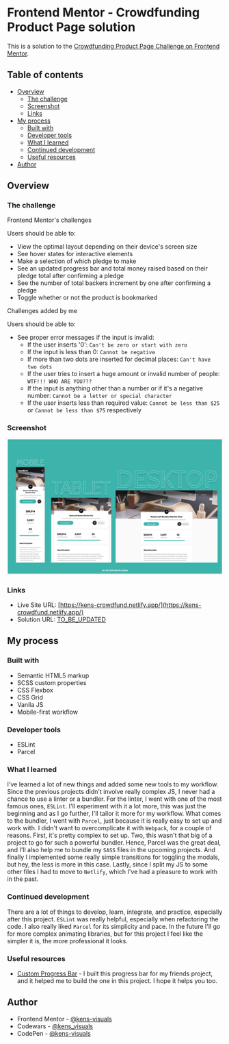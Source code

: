 # Frontend Mentor - Crowdfunding Product Page solution

This is a solution to the [Crowdfunding Product Page Challenge on Frontend Mentor](https://www.frontendmentor.io/challenges/crowdfunding-product-page-7uvcZe7ZR).

## Table of contents

- [Overview](#overview)
  - [The challenge](#the-challenge)
  - [Screenshot](#screenshot)
  - [Links](#links)
- [My process](#my-process)
  - [Built with](#built-with)
  - [Developer tools](#developer-tools)
  - [What I learned](#what-i-learned)
  - [Continued development](#continued-development)
  - [Useful resources](#useful-resources)
- [Author](#author)

## Overview

### The challenge

Frontend Mentor's challenges

Users should be able to:

- View the optimal layout depending on their device's screen size
- See hover states for interactive elements
- Make a selection of which pledge to make
- See an updated progress bar and total money raised based on their pledge total after confirming a pledge
- See the number of total backers increment by one after confirming a pledge
- Toggle whether or not the product is bookmarked

Challenges added by me

Users should be able to:

- See proper error messages if the input is invalid:
  - If the user inserts '0': `Can't be zero or start with zero`
  - If the input is less than 0: `Cannot be negative`
  - If more than two dots are inserted for decimal places: `Can't have two dots`
  - If the user tries to insert a huge amount or invalid number of people: `WTF!!! WHO ARE YOU???`
  - If the input is anything other than a number or if it's a negative number: `Cannot be a letter or special character`
  - If the user inserts less than required value: `Cannot be less than $25` or `Cannot be less than $75`
    respectively

### Screenshot

![screenshot](./images/screenshot.png)

### Links

- Live Site URL: [https://kens-crowdfund.netlify.app/](https://kens-crowdfund.netlify.app/)
- Solution URL: [TO_BE_UPDATED](TO_BE_UPDATED)

## My process

### Built with

- Semantic HTML5 markup
- SCSS custom properties
- CSS Flexbox
- CSS Grid
- Vanila JS
- Mobile-first workflow

### Developer tools

- ESLint
- Parcel

### What I learned

I've learned a lot of new things and added some new tools to my workflow. Since the previous projects didn't involve really complex JS, I never had a chance to use a linter or a bundler. For the linter, I went with one of the most famous ones, `ESLint`. I'll experiment with it a lot more, this was just the beginning and as I go further, I'll tailor it more for my workflow. What comes to the bundler, I went with `Parcel`, just because it is really easy to set up and work with. I didn't want to overcomplicate it with `Webpack`, for a couple of reasons. First, it's pretty complex to set up. Two, this wasn't that big of a project to go for such a powerful bundler. Hence, Parcel was the great deal, and I'll also help me to bundle my `SASS` files in the upcoming projects. And finally I implemented some really simple transitions for toggling the modals, but hey, the less is more in this case. Lastly, since I split my JS to some other files I had to move to `Netlify`, which I've had a pleasure to work with in the past.

### Continued development

There are a lot of things to develop, learn, integrate, and practice, especially after this project. `ESLint` was really helpful, especially when refactoring the code. I also really liked `Parcel` for its simplicity and pace. In the future I'll go for more complex animating libraries, but for this project I feel like the simpler it is, the more professional it looks.

### Useful resources

- [Custom Progress Bar](https://codepen.io/kens-visuals/full/KKvxEgw) - I built this progress bar for my friends project, and it helped me to build the one in this project. I hope it helps you too.

## Author

- Frontend Mentor - [@kens-visuals](https://www.frontendmentor.io/profile/kens-visuals)
- Codewars - [@kens_visuals](https://www.codewars.com/users/kens_visuals)
- CodePen - [@kens-visuals](https://codepen.io/kens-visuals)
